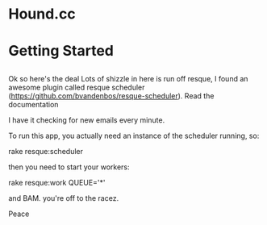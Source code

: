 # Hound.cc

# Getting Started

## 
Ok so here's the deal
Lots of shizzle in here is run off resque, I found an awesome plugin called
resque scheduler (https://github.com/bvandenbos/resque-scheduler).
Read the documentation

I have it checking for new emails every minute.

To run this app, you actually need an instance of the scheduler running, so:

rake resque:scheduler

then you need to start your workers:

rake resque:work QUEUE='*'

and BAM. you're off to the racez.

Peace
